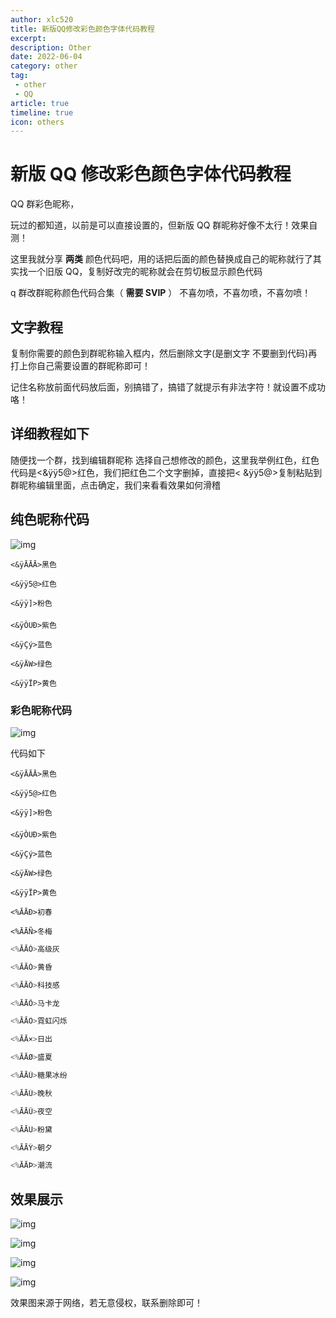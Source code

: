 ```yaml
---
author: xlc520
title: 新版QQ修改彩色颜色字体代码教程
excerpt: 
description: Other
date: 2022-06-04
category: other
tag: 
 - other
 - QQ
article: true
timeline: true
icon: others
---
```


# 新版 QQ 修改彩色颜色字体代码教程

QQ 群彩色昵称，

玩过的都知道，以前是可以直接设置的，但新版 QQ 群昵称好像不太行！效果自测！

这里我就分享 **两类** 颜色代码吧，用的话把后面的颜色替换成自己的昵称就行了其实找一个旧版 QQ，复制好改完的昵称就会在剪切板显示颜色代码

q 群改群昵称颜色代码合集（ **需要 SVIP** ） 不喜勿喷，不喜勿喷，不喜勿喷！

## 文字教程

复制你需要的颜色到群昵称输入框内，然后删除文字(是删文字 不要删到代码)再打上你自己需要设置的群昵称即可！

记住名称放前面代码放后面，别搞错了，搞错了就提示有非法字符！就设置不成功咯！

## 详细教程如下

随便找一个群，找到编辑群昵称 选择自己想修改的颜色，这里我举例红色，红色代码是<&ÿÿ5@>红色，我们把红色二个文字删掉，直接把<
&ÿÿ5@>复制粘贴到群昵称编辑里面，点击确定，我们来看看效果如何滑稽

## 纯色昵称代码

![img](https://bitbucket.org/xlc520/blogasset/raw/main/images3/1620-16536501289982.jpeg)

```plain
<&ÿĀĀĀ>黑色

<&ÿÿ5@>红色

<&ÿÿ]>粉色

<&ÿÒUÐ>紫色

<&ÿÇý>蓝色

<&ÿÄW>绿色
  
<&ÿÿÏP>黄色
```

### 彩色昵称代码

![img](https://bitbucket.org/xlc520/blogasset/raw/main/images3/1620-16536501289981.jpeg)

代码如下

```plain
<&ÿĀĀĀ>黑色
```

```plain
<&ÿÿ5@>红色
```

```plain
<&ÿÿ]>粉色
```

```plain
<&ÿÒUÐ>紫色
```

```plain
<&ÿÇý>蓝色
```

```plain
<&ÿÄW>绿色
```

```plain
<&ÿÿÏP>黄色
```

```plain
<%ĀĀÐ>初春
```

```plain
<%ĀĀÑ>冬梅
```

```js
<%ĀĀÒ>高级灰
```

```js
<%ĀĀÓ>黄昏
```

```js
<%ĀĀÔ>科技感
```

```js
<%ĀĀÕ>马卡龙
```

```js
<%ĀĀÖ>霓虹闪烁
```

```js
<%ĀĀ×>日出
```

```js
<%ĀĀØ>盛夏
```

```js
<%ĀĀÙ>糖果冰纷
```

```js
<%ĀĀÚ>晚秋
```

```js
<%ĀĀÛ>夜空
```

```js
<%ĀĀÜ>粉黛
```

```js
<%ĀĀÝ>朝夕
```

```js
<%ĀĀÞ>潮流
```

## 效果展示

![img](https://bitbucket.org/xlc520/blogasset/raw/main/images3/1620-16536501289982.png)

![img](https://bitbucket.org/xlc520/blogasset/raw/main/images3/1620-16536501289983.jpeg)

![img](https://bitbucket.org/xlc520/blogasset/raw/main/images3/1620-16536501289984.jpeg)

![img](https://bitbucket.org/xlc520/blogasset/raw/main/images3/1620-16536501289985.jpeg)

效果图来源于网络，若无意侵权，联系删除即可！
